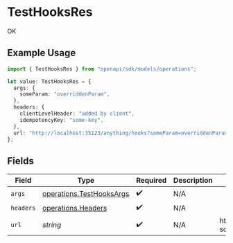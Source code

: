 # TestHooksRes

OK

## Example Usage

```typescript
import { TestHooksRes } from "openapi/sdk/models/operations";

let value: TestHooksRes = {
  args: {
    someParam: "overriddenParam",
  },
  headers: {
    clientLevelHeader: "added by client",
    idempotencyKey: "some-key",
  },
  url: "http://localhost:35123/anything/hooks?someParam=overriddenParam",
};
```

## Fields

| Field                                                                       | Type                                                                        | Required                                                                    | Description                                                                 | Example                                                                     |
| --------------------------------------------------------------------------- | --------------------------------------------------------------------------- | --------------------------------------------------------------------------- | --------------------------------------------------------------------------- | --------------------------------------------------------------------------- |
| `args`                                                                      | [operations.TestHooksArgs](../../../sdk/models/operations/testhooksargs.md) | :heavy_check_mark:                                                          | N/A                                                                         |                                                                             |
| `headers`                                                                   | [operations.Headers](../../../sdk/models/operations/headers.md)             | :heavy_check_mark:                                                          | N/A                                                                         |                                                                             |
| `url`                                                                       | *string*                                                                    | :heavy_check_mark:                                                          | N/A                                                                         | http://localhost:35123/anything/hooks?someParam=overriddenParam             |